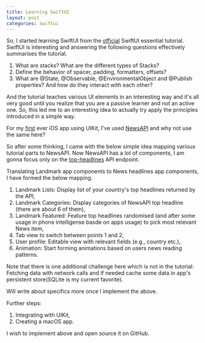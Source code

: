 ```yaml
---
title: Learning SwiftUI
layout: post
categories: swiftui
---
```


So, I started learning SwiftUI from the [official] SwiftUI essential tutorial. SwiftUI is interesting and
answering the following questions effectively summarises the tutorial.

1. What are stacks? What are the different types of Stacks?
2. Define the behavior of spacer, padding, formatters, offsets?
3. What are @State, @Observable, @EnvironmentalObject and @Publish properties? 
And how do they interact with each other?

And the tutorial teaches various UI elements in an interesting way and it's all very good until
you realize that you are a passive learner and not an active one. So, this led me to an interesting idea to actually try apply the principles introduced in a simple way.

For my [first] ever iOS app using UIKit, I've used [NewsAPI] and why not use the same here?

So after some thinking, I came with the below simple idea mapping various tutorial parts to NewsAPI.
Now NewsAPI has a lot of components, I am gonna focus only on the [top-headlines] API endpoint.

Translating Landmark app components to News headlines app components, I have formed the below mapping.

1. Landmark Lists: Display list of your country's top headlines returned by the API,
2. Landmark Categories: Display categories of NewsAPI top headline (there are about 6 of them),
3. Landmark Featured: Feature top headlines randomised (and after some usage in phone intelligense basde on apps usage) to pick most relevant News item,
4. Tab view to switch between points 1 and 2,
5. User profile: Editable view with relevant fields (e.g., country etc.),
6. Animation: Start forming animations based on users news reading patterns.

Note that there is one additional challenge here which is not in the tutorial: 
Fetching data with network calls and if needed cache some data in app's persistent store(SQLite is my current favorite).

Will write about specifics more once I implement the above.

Further steps:
1. Integrating with UIKit,
2. Creating a macOS app.

I wish to implement above and open source it on GitHub.


[official]: https://developer.apple.com/tutorials/swiftui
[first]: https://github.com/Nikhil0487/NewsApp
[NewsAPI]: https://newsapi.org
[top-headlines]: https://newsapi.org/docs/endpoints/top-headlines